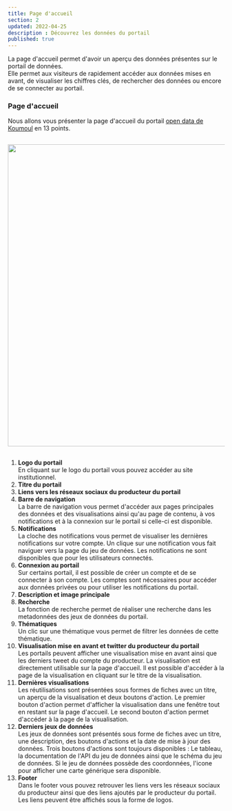 ```yaml
---
title: Page d'accueil
section: 2
updated: 2022-04-25
description : Découvrez les données du portail
published: true
---
```


La page d'accueil permet d'avoir un aperçu des données présentes sur le portail de données.  
Elle permet aux visiteurs de rapidement accéder aux données mises en avant, de visualiser les chiffres clés, de rechercher des données ou encore de se connecter au portail.

### Page d'accueil

Nous allons vous présenter la page d'accueil du portail [open data de Koumoul](https://opendata.koumoul.com/) en 13 points.

<img src="./images/user-guide-frontoffice/homepage.png"
     height="700" style="margin:15px auto;" />


1. **Logo du portail**  
En cliquant sur le logo du portail vous pouvez accéder au site institutionnel.  
2. **Titre du portail**  
3. **Liens vers les réseaux sociaux du producteur du portail**
4. **Barre de navigation**  
La barre de navigation vous permet d'accéder aux pages principales des données et des visualisations ainsi qu'au page de contenu, à vos notifications et à la connexion sur le portail si celle-ci est disponible.  
5. **Notifications**  
La cloche des notifications vous permet de visualiser les dernières notifications sur votre compte. Un clique sur une notification vous fait naviguer vers la page du jeu de données. Les notifications ne sont disponibles que pour les utilisateurs connectés.  
6. **Connexion au portail**  
Sur certains portail, il est possible de créer un compte et de se connecter à son compte. Les comptes sont nécessaires pour accéder aux données privées ou pour utiliser les notifications du portail.  
7. **Description et image principale**  
8. **Recherche**  
La fonction de recherche permet de réaliser une recherche dans les metadonnées des jeux de données du portail.  
9. **Thématiques**  
Un clic sur une thématique vous permet de filtrer les données de cette thématique.  
10. **Visualisation mise en avant et twitter du producteur du portail**  
Les portails peuvent afficher une visualisation mise en avant ainsi que les derniers tweet du compte du producteur. La visualisation est directement utilisable sur la page d'accueil. Il est possible d'accéder à la page de la visualisation en cliquant sur le titre de la visualisation.  
11. **Dernières visualisations**  
Les réutilisations sont présentées sous formes de fiches avec un titre, un aperçu de la visualisation et deux boutons d'action. Le premier bouton d'action permet d'afficher la visualisation dans une fenêtre tout en restant sur la page d'accueil. Le second bouton d'action permet d'accéder à la page de la visualisation.  
12. **Derniers jeux de données**  
Les jeux de données sont présentés sous forme de fiches avec un titre, une description, des boutons d'actions et la date de mise à jour des données. Trois boutons d'actions sont toujours disponibles : Le tableau, la documentation de l'API du jeu de données ainsi que le schéma du jeu de données. Si le jeu de données possède des coordonnées, l'icone pour afficher une carte générique sera disponible.
13. **Footer**  
Dans le footer vous pouvez retrouver les liens vers les réseaux sociaux du producteur ainsi que des liens ajoutés par le producteur du portail. Les liens peuvent être affichés sous la forme de logos.
